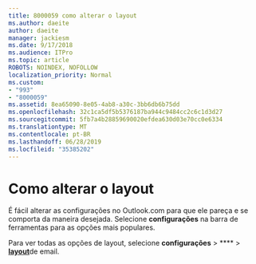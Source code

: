 ```yaml
---
title: 8000059 como alterar o layout
ms.author: daeite
author: daeite
manager: jackiesm
ms.date: 9/17/2018
ms.audience: ITPro
ms.topic: article
ROBOTS: NOINDEX, NOFOLLOW
localization_priority: Normal
ms.custom:
- "993"
- "8000059"
ms.assetid: 8ea65090-8e05-4ab8-a30c-3bb6db6b75dd
ms.openlocfilehash: 32c1ca5df5b5376187ba944c9484cc2c6c1d3d27
ms.sourcegitcommit: 5fb7a4b28859690020efdea630d03e70cc0e6334
ms.translationtype: MT
ms.contentlocale: pt-BR
ms.lasthandoff: 06/28/2019
ms.locfileid: "35385202"
---
```

# <a name="how-to-change-your-layout"></a>Como alterar o layout

É fácil alterar as configurações no Outlook.com para que ele pareça e se comporta da maneira desejada. Selecione **configurações** na barra de ferramentas para as opções mais populares.

Para ver todas as opções de layout, selecione **configurações** > **** > [**layout**](https://outlook.live.com/mail/options/mail/layout)de email.
  